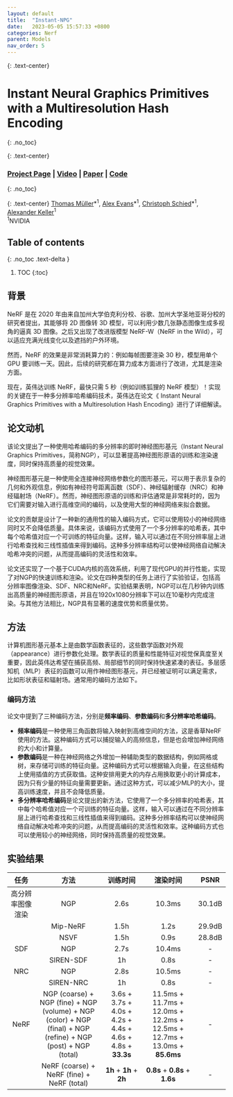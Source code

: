 ```yaml
---
layout: default
title:  "Instant-NPG"
date:   2023-05-05 15:57:33 +0800
categories: Nerf
parent: Models
nav_order: 5
---
```

{: .text-center}
# Instant Neural Graphics Primitives with a Multiresolution Hash Encoding
{: .no_toc}

{: .text-center}
### [Project Page](https://nvlabs.github.io/instant-ngp/) | [Video](https://nvlabs.github.io/instant-ngp/assets/mueller2022instant.mp4) | [Paper](https://nvlabs.github.io/instant-ngp/assets/mueller2022instant.pdf) | [Code](https://github.com/NVlabs/instant-ngp)    
{: .no_toc}

{: .text-center}
[Thomas Müller](https://tom94.net/)\*<sup>1</sup>,
[Alex Evans](https://research.nvidia.com/person/alex-evans)\*<sup>1</sup>,
[Christoph Schied](https://research.nvidia.com/person/christoph-schied)\*<sup>1</sup>,
[Alexander Keller](https://research.nvidia.com/person/alex-keller)<sup>1</sup> <br>
<sup>1</sup>NVIDIA  

## Table of contents
{: .no_toc .text-delta }

1. TOC
{:toc}

## 背景
NeRF 是在 2020 年由来自加州大学伯克利分校、谷歌、加州大学圣地亚哥分校的研究者提出，其能够将 2D 图像转 3D 模型，可以利用少数几张静态图像生成多视角的逼真 3D 图像。之后又出现了改进版模型 NeRF-W（NeRF in the Wild），可以适应充满光线变化以及遮挡的户外环境。

然而，NeRF 的效果是非常消耗算力的：例如每帧图要渲染 30 秒，模型用单个 GPU 要训练一天。因此，后续的研究都在算力成本方面进行了改进，尤其是渲染方面。

现在，英伟达训练 NeRF，最快只需 5 秒（例如训练狐狸的 NeRF 模型）！实现的关键在于一种多分辨率哈希编码技术，英伟达在论文《 Instant Neural Graphics Primitives with a Multiresolution Hash Encoding》进行了详细解读。

## 论文动机
该论文提出了一种使用哈希编码的多分辨率的即时神经图形基元（Instant Neural Graphics Primitives，简称NGP），可以显著提高神经图形原语的训练和渲染速度，同时保持高质量的视觉效果。

神经图形基元是一种使用全连接神经网络参数化的图形基元，可以用于表示复杂的几何和外观信息，例如有神经符号距离函数（SDF）、神经辐射缓存（NRC）和神经辐射场（NeRF）。然而，神经图形原语的训练和评估通常是非常耗时的，因为它们需要对输入进行高维空间的编码，以及使用大型的神经网络来拟合数据。

论文的贡献是设计了一种新的通用性的输入编码方式，它可以使用较小的神经网络同时又不会降低质量。具体来说，该编码方式使用了一个多分辨率的哈希表，其中每个哈希值对应一个可训练的特征向量。这样，输入可以通过在不同分辨率层上进行哈希查找和三线性插值来得到编码。这种多分辨率结构可以使神经网络自动解决哈希冲突的问题，从而提高编码的灵活性和效率。

论文还实现了一个基于CUDA内核的高效系统，利用了现代GPU的并行性能，实现了对NGP的快速训练和渲染。论文在四种类型的任务上进行了实验验证，包括高分辨率图像渲染、SDF、NRC和NeRF。实验结果表明，NGP可以在几秒钟内训练出高质量的神经图形原语，并且在1920x1080分辨率下可以在10毫秒内完成渲染。与其他方法相比，NGP具有显著的速度优势和质量优势。

## 方法
计算机图形基元基本上是由数学函数表征的，这些数学函数对外观（appearance）进行参数化处理。数学表征的质量和性能特征对视觉保真度至关重要，因此英伟达希望在捕获高频、局部细节的同时保持快速紧凑的表征。多层感知机（MLP）表征的函数可以用作神经图形基元，并已经被证明可以满足需求，比如形状表征和辐射场。通常用的编码方法如下。

### 编码方法
论文中提到了三种编码方法，分别是**频率编码**、**参数编码**和**多分辨率哈希编码**。

- **频率编码**是一种使用三角函数将输入映射到高维空间的方法，这是香草NeRF使用的方法。这种编码方式可以捕捉输入的高频信息，但是也会增加神经网络的大小和计算量。
- **参数编码**是一种在神经网络之外增加一种辅助类型的数据结构，例如网格或树，来存储可训练的特征向量。这种编码方式可以根据输入向量，在这些结构上使用插值的方式获取值。这种安排用更大的内存占用换取更小的计算成本，因为只有少量的特征向量需要更新。通过这种方式，可以减少MLP的大小，提高训练速度，并且不会降低质量。
- **多分辨率哈希编码**是论文提出的新方法，它使用了一个多分辨率的哈希表，其中每个哈希值对应一个可训练的特征向量。这样，输入可以通过在不同分辨率层上进行哈希查找和三线性插值来得到编码。这种多分辨率结构可以使神经网络自动解决哈希冲突的问题，从而提高编码的灵活性和效率。这种编码方式也可以使用较小的神经网络，同时保持高质量的视觉效果。

## 实验结果

| 任务 | 方法 | 训练时间 | 渲染时间 | PSNR |
| :---: | :---: | :---: | :---: | :---: |
| 高分辨率图像渲染 | NGP | 2.6s | 10.3ms | 30.1dB |
|  | Mip-NeRF | 1.5h | 1.2s | 29.9dB |
|  | NSVF | 1.5h | 0.9s | 28.8dB |
| SDF | NGP | 2.7s | 10.4ms | - |
|  | SIREN-SDF | 1h | 0.8s | - |
| NRC | NGP | 2.8s | 10.5ms | - |
|  | SIREN-NRC | 1h | 0.8s | - |
| NeRF | NGP (coarse) + NGP (fine) + NGP (volume) + NGP (color) + NGP (final) + NGP (refine) + NGP (post) + NGP (total) | 3.6s + 3.7s + 4.0s + 4.2s + 4.4s + 4.6s + 4.8s + **33.3s**| 11.5ms + 11.7ms + 12.0ms + 12.2ms + 12.5ms + 12.7ms + 13.0ms + **85.6ms**| - |
|  | NeRF (coarse) + NeRF (fine) + NeRF (total) | **1h** + **1h** + **2h**| **0.8s** + **0.8s** + **1.6s**| - |
